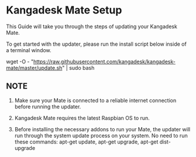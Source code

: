 # Kangadesk Mate Setup
This Guide will take you through the steps of updating your Kangadesk Mate.

To get started with the updater, please run the install script below inside of a terminal window.

wget -O - "https://raw.githubusercontent.com/kangadesk/kangadesk-mate/master/update.sh" | sudo bash

NOTE
----------------------
1. Make sure your Mate is connected to a reliable internet connection before running the updater.

1. Kangadesk Mate requires the latest Raspbian OS to run.

2. Before installing the necessary addons to run your Mate, the updater will run through the system update process on your system. No need to run these commands: apt-get update, apt-get upgrade, apt-get dist-upgrade
